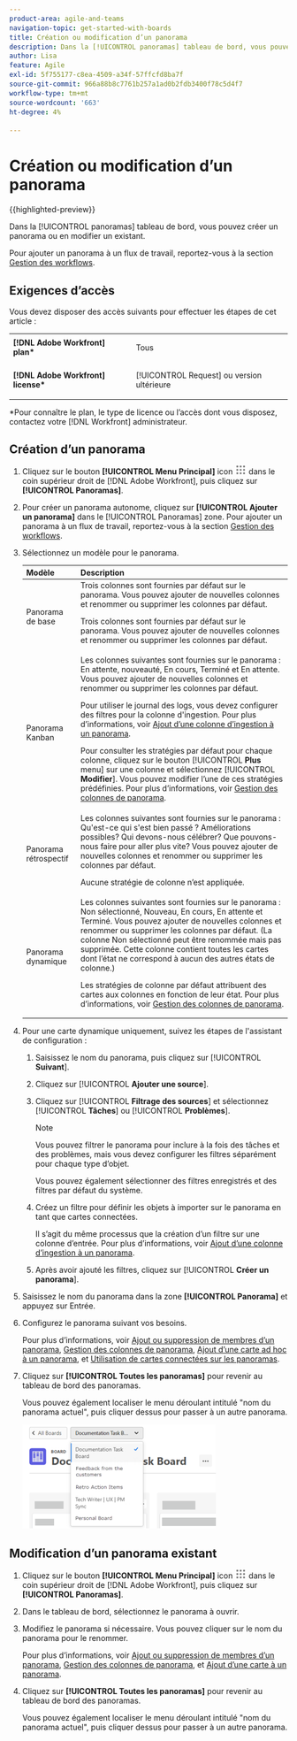 ```yaml
---
product-area: agile-and-teams
navigation-topic: get-started-with-boards
title: Création ou modification d’un panorama
description: Dans la [!UICONTROL panoramas] tableau de bord, vous pouvez créer un panorama ou en modifier un existant.
author: Lisa
feature: Agile
exl-id: 5f755177-c8ea-4509-a34f-57ffcfd8ba7f
source-git-commit: 966a88b8c7761b257a1ad0b2fdb3400f78c5d4f7
workflow-type: tm+mt
source-wordcount: '663'
ht-degree: 4%

---
```


# Création ou modification d’un panorama

{{highlighted-preview}}

Dans la [!UICONTROL panoramas] tableau de bord, vous pouvez créer un panorama ou en modifier un existant.

Pour ajouter un panorama à un flux de travail, reportez-vous à la section [Gestion des workflows](/help/quicksilver/agile/use-boards-agile-planning-tools/manage-collections.md).

## Exigences d’accès

Vous devez disposer des accès suivants pour effectuer les étapes de cet article :

<table style="table-layout:auto"> 
 <col> 
 <col> 
 <tbody> 
  <tr> 
   <td role="rowheader"><strong>[!DNL Adobe Workfront] plan*</strong></td> 
   <td> <p>Tous</p> </td> 
  </tr> 
  <tr> 
   <td role="rowheader"><strong>[!DNL Adobe Workfront] license*</strong></td> 
   <td> <p>[!UICONTROL Request] ou version ultérieure</p> </td> 
  </tr> 
 </tbody> 
</table>

&#42;Pour connaître le plan, le type de licence ou l’accès dont vous disposez, contactez votre [!DNL Workfront] administrateur.

## Création d’un panorama

1. Cliquez sur le bouton **[!UICONTROL Menu Principal]** icon ![](assets/main-menu-icon.png) dans le coin supérieur droit de [!DNL Adobe Workfront], puis cliquez sur **[!UICONTROL Panoramas]**.
1. Pour créer un panorama autonome, cliquez sur **[!UICONTROL Ajouter un panorama]** dans le [!UICONTROL Panoramas] zone. Pour ajouter un panorama à un flux de travail, reportez-vous à la section [Gestion des workflows](/help/quicksilver/agile/use-boards-agile-planning-tools/manage-collections.md).

1. Sélectionnez un modèle pour le panorama.

   | Modèle | Description |
   |---------|----------|
   | Panorama de base | Trois colonnes sont fournies par défaut sur le panorama. Vous pouvez ajouter de nouvelles colonnes et renommer ou supprimer les colonnes par défaut. <p>Trois colonnes sont fournies par défaut sur le panorama. Vous pouvez ajouter de nouvelles colonnes et renommer ou supprimer les colonnes par défaut. |
   | Panorama Kanban | Les colonnes suivantes sont fournies sur le panorama : En attente, nouveauté, En cours, Terminé et En attente. Vous pouvez ajouter de nouvelles colonnes et renommer ou supprimer les colonnes par défaut.<p>Pour utiliser le journal des logs, vous devez configurer des filtres pour la colonne d&#39;ingestion. Pour plus d’informations, voir [Ajout d’une colonne d’ingestion à un panorama](/help/quicksilver/agile/use-boards-agile-planning-tools/add-intake-column-to-board.md). <p>Pour consulter les stratégies par défaut pour chaque colonne, cliquez sur le bouton [!UICONTROL **Plus** menu] sur une colonne et sélectionnez [!UICONTROL **Modifier**]. Vous pouvez modifier l’une de ces stratégies prédéfinies. Pour plus d’informations, voir [Gestion des colonnes de panorama](/help/quicksilver/agile/get-started-with-boards/manage-board-columns.md). |
   | Panorama rétrospectif | Les colonnes suivantes sont fournies sur le panorama : Qu&#39;est-ce qui s&#39;est bien passé ? Améliorations possibles? Qui devons-nous célébrer? Que pouvons-nous faire pour aller plus vite? Vous pouvez ajouter de nouvelles colonnes et renommer ou supprimer les colonnes par défaut. <p>Aucune stratégie de colonne n’est appliquée. |
   | <span class="preview">Panorama dynamique</span> | <span class="preview">Les colonnes suivantes sont fournies sur le panorama : Non sélectionné, Nouveau, En cours, En attente et Terminé. Vous pouvez ajouter de nouvelles colonnes et renommer ou supprimer les colonnes par défaut. (La colonne Non sélectionné peut être renommée mais pas supprimée. Cette colonne contient toutes les cartes dont l’état ne correspond à aucun des autres états de colonne.) <p>Les stratégies de colonne par défaut attribuent des cartes aux colonnes en fonction de leur état. Pour plus d’informations, voir [Gestion des colonnes de panorama](/help/quicksilver/agile/get-started-with-boards/manage-board-columns.md).</span> |

1. <span class="preview">Pour une carte dynamique uniquement, suivez les étapes de l&#39;assistant de configuration :</span>

   <div class="preview">

   1. Saisissez le nom du panorama, puis cliquez sur [!UICONTROL **Suivant**].
   1. Cliquez sur [!UICONTROL **Ajouter une source**].
   1. Cliquez sur [!UICONTROL **Filtrage des sources**] et sélectionnez [!UICONTROL **Tâches**] ou [!UICONTROL **Problèmes**].

      >[!NOTE]
      >
      >Vous pouvez filtrer le panorama pour inclure à la fois des tâches et des problèmes, mais vous devez configurer les filtres séparément pour chaque type d’objet.
      >
      >Vous pouvez également sélectionner des filtres enregistrés et des filtres par défaut du système.

   1. Créez un filtre pour définir les objets à importer sur le panorama en tant que cartes connectées.

      Il s’agit du même processus que la création d’un filtre sur une colonne d’entrée. Pour plus d’informations, voir [Ajout d’une colonne d’ingestion à un panorama](/help/quicksilver/agile/use-boards-agile-planning-tools/add-intake-column-to-board.md).

   1. Après avoir ajouté les filtres, cliquez sur [!UICONTROL **Créer un panorama**].

   </div>

1. Saisissez le nom du panorama dans la zone **[!UICONTROL Panorama]** et appuyez sur Entrée.
1. Configurez le panorama suivant vos besoins.

   Pour plus d’informations, voir [Ajout ou suppression de membres d’un panorama](../../agile/get-started-with-boards/add-members-to-board.md), [Gestion des colonnes de panorama](../../agile/get-started-with-boards/manage-board-columns.md), [Ajout d’une carte ad hoc à un panorama](../../agile/get-started-with-boards/add-card-to-board.md), et [Utilisation de cartes connectées sur les panoramas](/help/quicksilver/agile/get-started-with-boards/connected-cards.md).

1. Cliquez sur **[!UICONTROL Toutes les panoramas]** pour revenir au tableau de bord des panoramas.

   Vous pouvez également localiser le menu déroulant intitulé &quot;nom du panorama actuel&quot;, puis cliquer dessus pour passer à un autre panorama.

   ![Liste des panoramas](assets/boards-button-list-of-boards-350x188.png)

## Modification d’un panorama existant

1. Cliquez sur le bouton **[!UICONTROL Menu Principal]** icon ![](assets/main-menu-icon.png) dans le coin supérieur droit de [!DNL Adobe Workfront], puis cliquez sur **[!UICONTROL Panoramas]**.
1. Dans le tableau de bord, sélectionnez le panorama à ouvrir.
1. Modifiez le panorama si nécessaire. Vous pouvez cliquer sur le nom du panorama pour le renommer.

   Pour plus d’informations, voir [Ajout ou suppression de membres d’un panorama](../../agile/get-started-with-boards/add-members-to-board.md), [Gestion des colonnes de panorama](../../agile/get-started-with-boards/manage-board-columns.md), et [Ajout d’une carte à un panorama](../../agile/get-started-with-boards/add-card-to-board.md).

1. Cliquez sur **[!UICONTROL Toutes les panoramas]** pour revenir au tableau de bord des panoramas.

   Vous pouvez également localiser le menu déroulant intitulé &quot;nom du panorama actuel&quot;, puis cliquer dessus pour passer à un autre panorama.
